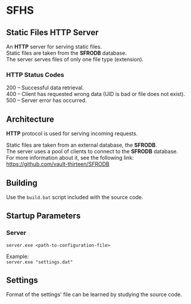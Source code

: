 # SFHS
## Static Files HTTP Server

An **HTTP** server for serving static files.  
Static files are taken from the **SFRODB** database.  
The server serves files of only one file type (extension).

### HTTP Status Codes
200 – Successful data retrieval.  
400 – Client has requested wrong data (UID is bad or file does not exist).  
500 – Server error has occurred.  

## Architecture
**HTTP** protocol is used for serving incoming requests.  

Static files are taken from an external database, the **SFRODB**.  
The server uses a pool of clients to connect to the **SFRODB** database.  
For more information about it, see the following link:  
https://github.com/vault-thirteen/SFRODB

## Building
Use the `build.bat` script included with the source code.

## Startup Parameters

### Server
`server.exe <path-to-configuration-file>`

Example:  
`server.exe "settings.dat"`

## Settings
Format of the settings' file can be learned by studying the source code.
